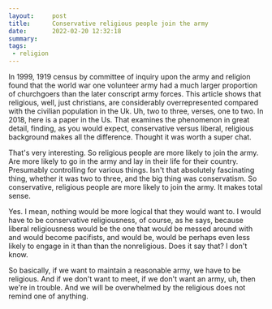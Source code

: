 ```yaml
---
layout:     post
title:      Conservative religious people join the army
date:       2022-02-20 12:32:18
summary:    
tags:
 - religion
---
```


In 1999, 1919 census by committee of inquiry upon the army and religion found that the world war one volunteer army had a much larger proportion of churchgoers than the later conscript army forces. This article shows that religious, well, just christians, are considerably overrepresented compared with the civilian population in the Uk. Uh, two to three, verses, one to two. In 2018, here is a paper in the Us. That examines the phenomenon in great detail, finding, as you would expect, conservative versus liberal, religious background makes all the difference. Thought it was worth a super chat. 

That's very interesting. So religious people are more likely to join the army. Are more likely to go in the army and lay in their life for their country. Presumably controlling for various things. Isn't that absolutely fascinating thing, whether it was two to three, and the big thing was conservatism. So conservative, religious people are more likely to join the army. It makes total sense.

Yes. I mean, nothing would be more logical that they would want to. I would have to be conservative religiousness, of course, as he says, because liberal religiousness would be the one that would be messed around with and would become pacifists, and would be, would be perhaps even less likely to engage in it than than the nonreligious. Does it say that? I don't know. 

So basically, if we want to maintain a reasonable army, we have to be religious. And if we don't want to meet, if we don't want an army, uh, then we're in trouble. And we will be overwhelmed by the religious does not remind one of anything.